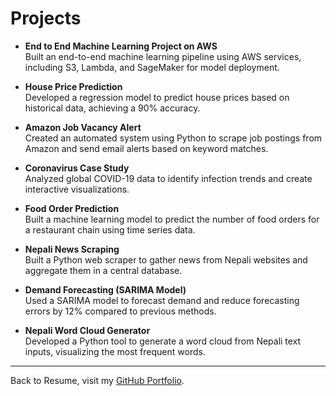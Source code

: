 # Projects


- **End to End Machine Learning Project on AWS**  
  Built an end-to-end machine learning pipeline using AWS services, including S3, Lambda, and SageMaker for model deployment.


- **House Price Prediction**  
  Developed a regression model to predict house prices based on historical data, achieving a 90% accuracy.


- **Amazon Job Vacancy Alert**  
  Created an automated system using Python to scrape job postings from Amazon and send email alerts based on keyword matches.


- **Coronavirus Case Study**  
  Analyzed global COVID-19 data to identify infection trends and create interactive visualizations.

- **Food Order Prediction**  
  Built a machine learning model to predict the number of food orders for a restaurant chain using time series data.


- **Nepali News Scraping**  
  Built a Python web scraper to gather news from Nepali websites and aggregate them in a central database.
  

- **Demand Forecasting (SARIMA Model)**  
  Used a SARIMA model to forecast demand and reduce forecasting errors by 12% compared to previous methods.
  

- **Nepali Word Cloud Generator**  
  Developed a Python tool to generate a word cloud from Nepali text inputs, visualizing the most frequent words.


---

Back to Resume, visit my [GitHub Portfolio](README.md).

